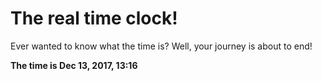 # The real time clock!

Ever wanted to know what the time is? Well, your journey is about to end!

**The time is Dec 13, 2017, 13:16**